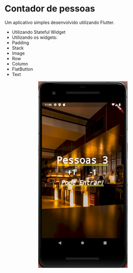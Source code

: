 # Contador de pessoas

Um aplicativo simples desenvolvido utilizando Flutter. 

- Utilizando Stateful Widget
- Utilizando os widgets: 
- Padding
- Stack
- Image
- Row
- Column
- FlatButton
- Text

<p align="center">
    <img src="./print.png" alt="...">
</p>